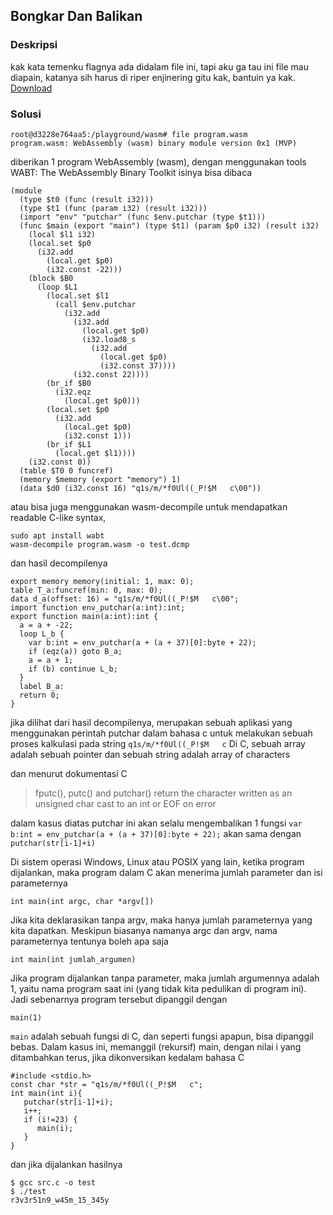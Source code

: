 ## Bongkar Dan Balikan

### Deskripsi

kak kata temenku flagnya ada didalam file ini, tapi aku ga tau ini file mau diapain, katanya sih harus di riper enjinering gitu kak, bantuin ya kak. [Download](https://mega.nz/file/jnpgCYTa#4II3H1Jjtg03FhITYp2FPRY7rDKUo3Fg21saD2kloeI)

### Solusi

```
root@d3228e764aa5:/playground/wasm# file program.wasm
program.wasm: WebAssembly (wasm) binary module version 0x1 (MVP)
```

diberikan 1 program WebAssembly (wasm), dengan menggunakan tools WABT: The WebAssembly Binary Toolkit isinya bisa dibaca

```
(module
  (type $t0 (func (result i32)))
  (type $t1 (func (param i32) (result i32)))
  (import "env" "putchar" (func $env.putchar (type $t1)))
  (func $main (export "main") (type $t1) (param $p0 i32) (result i32)
    (local $l1 i32)
    (local.set $p0
      (i32.add
        (local.get $p0)
        (i32.const -22)))
    (block $B0
      (loop $L1
        (local.set $l1
          (call $env.putchar
            (i32.add
              (i32.add
                (local.get $p0)
                (i32.load8_s
                  (i32.add
                    (local.get $p0)
                    (i32.const 37))))
              (i32.const 22))))
        (br_if $B0
          (i32.eqz
            (local.get $p0)))
        (local.set $p0
          (i32.add
            (local.get $p0)
            (i32.const 1)))
        (br_if $L1
          (local.get $l1))))
    (i32.const 0))
  (table $T0 0 funcref)
  (memory $memory (export "memory") 1)
  (data $d0 (i32.const 16) "q1s/m/*f0Ul((_P!$M   c\00"))
```

atau bisa juga menggunakan wasm-decompile untuk mendapatkan readable C-like syntax, 

```
sudo apt install wabt
wasm-decompile program.wasm -o test.dcmp
```

dan hasil decompilenya

```
export memory memory(initial: 1, max: 0);
table T_a:funcref(min: 0, max: 0);
data d_a(offset: 16) = "q1s/m/*f0Ul((_P!$M   c\00";
import function env_putchar(a:int):int;
export function main(a:int):int {
  a = a + -22;
  loop L_b {
    var b:int = env_putchar(a + (a + 37)[0]:byte + 22);
    if (eqz(a)) goto B_a;
    a = a + 1;
    if (b) continue L_b;
  }
  label B_a:
  return 0;
}
```
jika dilihat dari hasil decompilenya, merupakan sebuah aplikasi yang menggunakan perintah putchar dalam bahasa c untuk melakukan sebuah proses kalkulasi pada string `q1s/m/*f0Ul((_P!$M   c` Di C, sebuah array adalah sebuah pointer dan sebuah string adalah array of characters

dan menurut dokumentasi C

> fputc(), putc() and putchar() return the character written as an unsigned char cast to an int or EOF on
error

dalam kasus diatas putchar ini akan selalu mengembalikan 1 fungsi `var b:int = env_putchar(a + (a + 37)[0]:byte + 22);` akan sama dengan `putchar(str[i-1]+i)`

Di sistem operasi Windows, Linux atau POSIX yang lain, ketika program dijalankan, maka program dalam C akan menerima jumlah parameter dan isi parameternya

```
int main(int argc, char *argv[])
```

Jika kita deklarasikan tanpa argv, maka hanya jumlah parameternya yang kita dapatkan. Meskipun biasanya namanya argc dan argv, nama parameternya tentunya boleh apa saja

```
int main(int jumlah_argumen)
```

Jika program dijalankan tanpa parameter, maka jumlah argumennya adalah 1, yaitu nama program saat ini (yang tidak kita pedulikan di program ini). Jadi sebenarnya program tersebut dipanggil dengan

```
main(1)
```

`main` adalah sebuah fungsi di C, dan seperti fungsi apapun, bisa dipanggil bebas. Dalam kasus ini, memanggil (rekursif) main, dengan nilai i yang ditambahkan terus, jika dikonversikan kedalam bahasa C

```
#include <stdio.h>
const char *str = "q1s/m/*f0Ul((_P!$M   c";
int main(int i){
   putchar(str[i-1]+i);
   i++;
   if (i!=23) {
      main(i);
   }   
}
```

dan jika dijalankan hasilnya

```
$ gcc src.c -o test
$ ./test
r3v3r51n9_w45m_15_345y
```